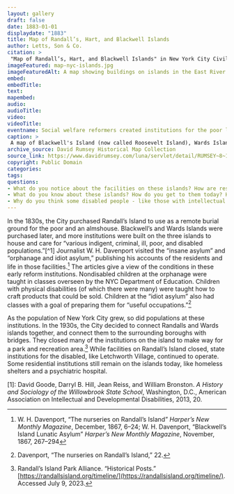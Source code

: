 ```yaml
--- 
layout: gallery
draft: false
date: 1883-01-01
displaydate: "1883"
title: Map of Randall’s, Hart, and Blackwell Islands
author: Letts, Son & Co.
citation: >
 "Map of Randall’s, Hart, and Blackwell Islands" in New York City Civil Rights History Project, Accessed: [Month Day, Year], https://nyccivilrightshistory.org/gallery/map-nyc-islands."
imageFeatured: map-nyc-islands.jpg
imageFeaturedAlt: A map showing buildings on islands in the East River
embed: 
embedTitle: 
text: 
mapembed: 
audio: 
audioTitle: 
video: 
videoTitle: 
eventname: Social welfare reformers created institutions for the poor like hospitals, almshouses, asylums for orphans and people with disabilities, and housing for immigrants on islands away from the city.
caption: >
 A map of Blackwell's Island (now called Roosevelt Island), Wards Island, and Randalls Island in the East River. The map shows building labeled: hospital, alms houses, work house, "lunatic asylum,” "emigrant refuge & hosp.,” "inebriate asylum,” “foundling asylum” (for infant children), “house of refuge,” and "idiot asylum.”
archive_source: David Rumsey Historical Map Collection
source_link: https://www.davidrumsey.com/luna/servlet/detail/RUMSEY~8~1~31479~1150435:New-York-N-
copyright: Public Domain
categories: 
tags: 
questions: 
- What do you notice about the facilities on these islands? How are residents similar? How are they different? How are their needs similar or different?
- What do you know about these islands? How do you get to them today? How did people get to them in the 1800s?
- Why do you think some disabled people - like those with intellectual disabilities - were sent to institutions on islands in the river, while others - like deaf students - went to schools in Manhattan?
--- 
```


In the 1830s, the City purchased Randall’s Island to use as a remote burial ground for the poor and an almshouse. Blackwell’s and Wards Islands were purchased later, and more institutions were built on the three islands to house and care for “various indigent, criminal, ill, poor, and disabled populations.”[^1] Journalist W. H. Davenport visited the “insane asylum” and “orphanage and idiot asylum,” publishing his accounts of the residents and life in those facilities.[^2] The articles give a view of the conditions in these early reform institutions. Nondisabled children at the orphanage were taught in classes overseen by the NYC Department of Education. Children with physical disabilities (of which there were many) were taught how to craft products that could be sold. Children at the “idiot asylum” also had classes with a goal of preparing them for “useful occupations.”[^3]

As the population of New York City grew, so did populations at these institutions. In the 1930s, the City decided to connect Randalls and Wards islands together, and connect them to the surrounding boroughs with bridges. They closed many of the institutions on the island to make way for a park and recreation area.[^4] While facilities on Randall’s Island closed, state institutions for the disabled, like Letchworth Village, continued to operate. Some residential institutions still remain on the islands today, like homeless shelters and a psychiatric hospital.

[1]: David Goode, Darryl B. Hill, Jean Reiss, and William Bronston. *A History and Sociology of the Willowbrook State School*, Washington, D.C., American Association on Intellectual and Developmental Disabilities, 2013, 20.

[^2]: W. H. Davenport, “The nurseries on Randall’s Island” *Harper’s New Monthly Magazine*, December, 1867, 6–24; W. H. Davenport, “Blackwell’s Island Lunatic Asylum” *Harper’s New Monthly Magazine*, November, 1867, 267–294

[^3]: Davenport, “The nurseries on Randall’s Island,” 22.

[^4]: Randall’s Island Park Alliance. “Historical Posts.” [https://randallsisland.org/timeline/](https://randallsisland.org/timeline/). Accessed July 9, 2023.
